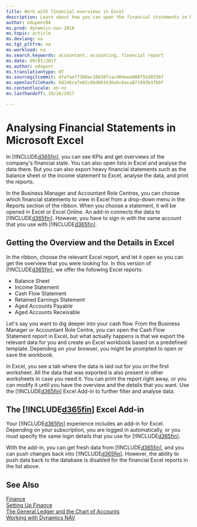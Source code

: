 ```yaml
---
title: Work with financial overviews in Excel
description: Learn about how you can open the financial statements in Microsoft Excel from Dynamics NAV for better analysis.
author: edupont04
ms.prod: dynamics-nav-2018
ms.topic: article
ms.devlang: na
ms.tgt_pltfrm: na
ms.workload: na
ms.search.keywords: accountant, accounting, financial report
ms.date: 09/01/2017
ms.author: edupont
ms.translationtype: HT
ms.sourcegitcommit: 4fefaef7380ac10836fcac404eea006f55d8556f
ms.openlocfilehash: 6d246ca7e02c8bd081636abc6aca871993b3fbbf
ms.contentlocale: en-nz
ms.lasthandoff: 10/16/2017

---
```

# <a name="analyzing-financial-statements-in-microsoft-excel"></a>Analysing Financial Statements in Microsoft Excel
In [!INCLUDE[d365fin](includes/d365fin_md.md)], you can see KPIs and get overviews of the company's financial state. You can also open lists in Excel and analyse the data there. But you can also export heavy financial statements such as the balance sheet or the income statement to Excel, analyse the data, and print the reports.  

In the Business Manager and Accountant Role Centres, you can choose which financial statements to view in Excel from a drop-down menu in the Reports section of the ribbon. When you choose a statement, it will be opened in Excel or Excel Online. An add-in connects the data to [!INCLUDE[d365fin](includes/d365fin_md.md)]. However, you have to sign in with the same account that you use with [!INCLUDE[d365fin](includes/d365fin_md.md)].  

## <a name="getting-the-overview-and-the-details-in-excel"></a>Getting the Overview and the Details in Excel
In the ribbon, choose the relevant Excel report, and let it open so you can get the overview that you were looking for. In this version of [!INCLUDE[d365fin](includes/d365fin_md.md)], we offer the following Excel reports:

- Balance Sheet  
- Income Statement  
- Cash Flow Statement  
- Retained Earnings Statement  
- Aged Accounts Payable  
- Aged Accounts Receivable  

Let's say you want to dig deeper into your cash flow. From the Business Manager or Accountant Role Centre, you can open the Cash Flow Statement report in Excel, but what actually happens is that we export the relevant data for you and create an Excel workbook based on a predefined template. Depending on your browser, you might be prompted to open or save the workbook.  

In Excel, you see a tab where the data is laid out for you on the first worksheet. All the data that was exported is also present in other worksheets in case you need it. You can print the report right away, or you can modify it until you have the overview and the details that you want. Use the [!INCLUDE[d365fin](includes/d365fin_md.md)] Excel Add-in to further filter and analyse data.  

## <a name="the-included365finincludesd365finmdmd-excel-add-in"></a>The [!INCLUDE[d365fin](includes/d365fin_md.md)] Excel Add-in
Your [!INCLUDE[d365fin](includes/d365fin_md.md)] experience includes an add-in for Excel. Depending on your subscription, you are logged in automatically, or you must specify the same login details that you use for [!INCLUDE[d365fin](includes/d365fin_md.md)].  

With the add-in, you can get fresh data from [!INCLUDE[d365fin](includes/d365fin_md.md)], and you can push changes back into [!INCLUDE[d365fin](includes/d365fin_md.md)]. However, the ability to push data back to the database is disabled for the financial Excel reports in the list above.  

## <a name="see-also"></a>See Also
[Finance](finance.md)  
[Setting Up Finance](finance-setup-finance.md)  
[The General Ledger and the Chart of Accounts](finance-general-ledger.md)  
[Working with Dynamics NAV](ui-work-product.md)  

